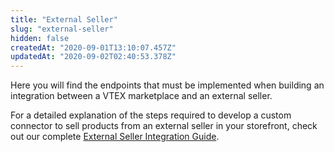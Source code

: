 ```yaml
---
title: "External Seller"
slug: "external-seller"
hidden: false
createdAt: "2020-09-01T13:10:07.457Z"
updatedAt: "2020-09-02T02:40:53.378Z"
---
```

Here you will find the endpoints that must be implemented when building an integration between a VTEX marketplace and an external seller. 

For a detailed explanation of the steps required to develop a custom connector to sell products from an external seller in your storefront, check out our complete [External Seller Integration Guide](https://developers.vtex.com/docs/external-seller-integration-guide).